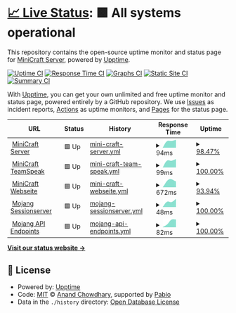 # [📈 Live Status](https://status.minicraft-server.de): <!--live status--> **🟩 All systems operational**

This repository contains the open-source uptime monitor and status page for [MiniCraft Server](https://minicraft-server.de), powered by [Upptime](https://github.com/upptime/upptime).

[![Uptime CI](https://github.com/minicraftserver/status/workflows/Uptime%20CI/badge.svg)](https://github.com/minicraftserver/status/actions?query=workflow%3A%22Uptime+CI%22)
[![Response Time CI](https://github.com/minicraftserver/status/workflows/Response%20Time%20CI/badge.svg)](https://github.com/minicraftserver/status/actions?query=workflow%3A%22Response+Time+CI%22)
[![Graphs CI](https://github.com/minicraftserver/status/workflows/Graphs%20CI/badge.svg)](https://github.com/minicraftserver/status/actions?query=workflow%3A%22Graphs+CI%22)
[![Static Site CI](https://github.com/minicraftserver/status/workflows/Static%20Site%20CI/badge.svg)](https://github.com/minicraftserver/status/actions?query=workflow%3A%22Static+Site+CI%22)
[![Summary CI](https://github.com/minicraftserver/status/workflows/Summary%20CI/badge.svg)](https://github.com/minicraftserver/status/actions?query=workflow%3A%22Summary+CI%22)

With [Upptime](https://upptime.js.org), you can get your own unlimited and free uptime monitor and status page, powered entirely by a GitHub repository. We use [Issues](https://github.com/minicraftserver/status/issues) as incident reports, [Actions](https://github.com/minicraftserver/status/actions) as uptime monitors, and [Pages](https://status.minicraft-server.de) for the status page.

<!--start: status pages-->
<!-- This summary is generated by Upptime (https://github.com/upptime/upptime) -->
<!-- Do not edit this manually, your changes will be overwritten -->
<!-- prettier-ignore -->
| URL | Status | History | Response Time | Uptime |
| --- | ------ | ------- | ------------- | ------ |
| <img alt="" src="https://icons.duckduckgo.com/ip3/null.ico" height="13"> [MiniCraft Server](sv1xapp01-p.timschneider.info) | 🟩 Up | [mini-craft-server.yml](https://github.com/minicraftserver/status/commits/HEAD/history/mini-craft-server.yml) | <details><summary><img alt="Response time graph" src="./graphs/mini-craft-server/response-time-week.png" height="20"> 94ms</summary><br><a href="https://status.minicraft-server.de/history/mini-craft-server"><img alt="Response time 94" src="https://img.shields.io/endpoint?url=https%3A%2F%2Fraw.githubusercontent.com%2Fminicraftserver%2Fstatus%2FHEAD%2Fapi%2Fmini-craft-server%2Fresponse-time.json"></a><br><a href="https://status.minicraft-server.de/history/mini-craft-server"><img alt="24-hour response time 98" src="https://img.shields.io/endpoint?url=https%3A%2F%2Fraw.githubusercontent.com%2Fminicraftserver%2Fstatus%2FHEAD%2Fapi%2Fmini-craft-server%2Fresponse-time-day.json"></a><br><a href="https://status.minicraft-server.de/history/mini-craft-server"><img alt="7-day response time 94" src="https://img.shields.io/endpoint?url=https%3A%2F%2Fraw.githubusercontent.com%2Fminicraftserver%2Fstatus%2FHEAD%2Fapi%2Fmini-craft-server%2Fresponse-time-week.json"></a><br><a href="https://status.minicraft-server.de/history/mini-craft-server"><img alt="30-day response time 94" src="https://img.shields.io/endpoint?url=https%3A%2F%2Fraw.githubusercontent.com%2Fminicraftserver%2Fstatus%2FHEAD%2Fapi%2Fmini-craft-server%2Fresponse-time-month.json"></a><br><a href="https://status.minicraft-server.de/history/mini-craft-server"><img alt="1-year response time 94" src="https://img.shields.io/endpoint?url=https%3A%2F%2Fraw.githubusercontent.com%2Fminicraftserver%2Fstatus%2FHEAD%2Fapi%2Fmini-craft-server%2Fresponse-time-year.json"></a></details> | <details><summary><a href="https://status.minicraft-server.de/history/mini-craft-server">98.47%</a></summary><a href="https://status.minicraft-server.de/history/mini-craft-server"><img alt="All-time uptime 98.47%" src="https://img.shields.io/endpoint?url=https%3A%2F%2Fraw.githubusercontent.com%2Fminicraftserver%2Fstatus%2FHEAD%2Fapi%2Fmini-craft-server%2Fuptime.json"></a><br><a href="https://status.minicraft-server.de/history/mini-craft-server"><img alt="24-hour uptime 98.22%" src="https://img.shields.io/endpoint?url=https%3A%2F%2Fraw.githubusercontent.com%2Fminicraftserver%2Fstatus%2FHEAD%2Fapi%2Fmini-craft-server%2Fuptime-day.json"></a><br><a href="https://status.minicraft-server.de/history/mini-craft-server"><img alt="7-day uptime 98.47%" src="https://img.shields.io/endpoint?url=https%3A%2F%2Fraw.githubusercontent.com%2Fminicraftserver%2Fstatus%2FHEAD%2Fapi%2Fmini-craft-server%2Fuptime-week.json"></a><br><a href="https://status.minicraft-server.de/history/mini-craft-server"><img alt="30-day uptime 98.47%" src="https://img.shields.io/endpoint?url=https%3A%2F%2Fraw.githubusercontent.com%2Fminicraftserver%2Fstatus%2FHEAD%2Fapi%2Fmini-craft-server%2Fuptime-month.json"></a><br><a href="https://status.minicraft-server.de/history/mini-craft-server"><img alt="1-year uptime 98.47%" src="https://img.shields.io/endpoint?url=https%3A%2F%2Fraw.githubusercontent.com%2Fminicraftserver%2Fstatus%2FHEAD%2Fapi%2Fmini-craft-server%2Fuptime-year.json"></a></details>
| <img alt="" src="https://icons.duckduckgo.com/ip3/null.ico" height="13"> [MiniCraft TeamSpeak](sv1xapp01-p.timschneider.info) | 🟩 Up | [mini-craft-team-speak.yml](https://github.com/minicraftserver/status/commits/HEAD/history/mini-craft-team-speak.yml) | <details><summary><img alt="Response time graph" src="./graphs/mini-craft-team-speak/response-time-week.png" height="20"> 99ms</summary><br><a href="https://status.minicraft-server.de/history/mini-craft-team-speak"><img alt="Response time 99" src="https://img.shields.io/endpoint?url=https%3A%2F%2Fraw.githubusercontent.com%2Fminicraftserver%2Fstatus%2FHEAD%2Fapi%2Fmini-craft-team-speak%2Fresponse-time.json"></a><br><a href="https://status.minicraft-server.de/history/mini-craft-team-speak"><img alt="24-hour response time 114" src="https://img.shields.io/endpoint?url=https%3A%2F%2Fraw.githubusercontent.com%2Fminicraftserver%2Fstatus%2FHEAD%2Fapi%2Fmini-craft-team-speak%2Fresponse-time-day.json"></a><br><a href="https://status.minicraft-server.de/history/mini-craft-team-speak"><img alt="7-day response time 99" src="https://img.shields.io/endpoint?url=https%3A%2F%2Fraw.githubusercontent.com%2Fminicraftserver%2Fstatus%2FHEAD%2Fapi%2Fmini-craft-team-speak%2Fresponse-time-week.json"></a><br><a href="https://status.minicraft-server.de/history/mini-craft-team-speak"><img alt="30-day response time 99" src="https://img.shields.io/endpoint?url=https%3A%2F%2Fraw.githubusercontent.com%2Fminicraftserver%2Fstatus%2FHEAD%2Fapi%2Fmini-craft-team-speak%2Fresponse-time-month.json"></a><br><a href="https://status.minicraft-server.de/history/mini-craft-team-speak"><img alt="1-year response time 99" src="https://img.shields.io/endpoint?url=https%3A%2F%2Fraw.githubusercontent.com%2Fminicraftserver%2Fstatus%2FHEAD%2Fapi%2Fmini-craft-team-speak%2Fresponse-time-year.json"></a></details> | <details><summary><a href="https://status.minicraft-server.de/history/mini-craft-team-speak">100.00%</a></summary><a href="https://status.minicraft-server.de/history/mini-craft-team-speak"><img alt="All-time uptime 100.00%" src="https://img.shields.io/endpoint?url=https%3A%2F%2Fraw.githubusercontent.com%2Fminicraftserver%2Fstatus%2FHEAD%2Fapi%2Fmini-craft-team-speak%2Fuptime.json"></a><br><a href="https://status.minicraft-server.de/history/mini-craft-team-speak"><img alt="24-hour uptime 100.00%" src="https://img.shields.io/endpoint?url=https%3A%2F%2Fraw.githubusercontent.com%2Fminicraftserver%2Fstatus%2FHEAD%2Fapi%2Fmini-craft-team-speak%2Fuptime-day.json"></a><br><a href="https://status.minicraft-server.de/history/mini-craft-team-speak"><img alt="7-day uptime 100.00%" src="https://img.shields.io/endpoint?url=https%3A%2F%2Fraw.githubusercontent.com%2Fminicraftserver%2Fstatus%2FHEAD%2Fapi%2Fmini-craft-team-speak%2Fuptime-week.json"></a><br><a href="https://status.minicraft-server.de/history/mini-craft-team-speak"><img alt="30-day uptime 100.00%" src="https://img.shields.io/endpoint?url=https%3A%2F%2Fraw.githubusercontent.com%2Fminicraftserver%2Fstatus%2FHEAD%2Fapi%2Fmini-craft-team-speak%2Fuptime-month.json"></a><br><a href="https://status.minicraft-server.de/history/mini-craft-team-speak"><img alt="1-year uptime 100.00%" src="https://img.shields.io/endpoint?url=https%3A%2F%2Fraw.githubusercontent.com%2Fminicraftserver%2Fstatus%2FHEAD%2Fapi%2Fmini-craft-team-speak%2Fuptime-year.json"></a></details>
| <img alt="" src="https://icons.duckduckgo.com/ip3/minicraft-server.de.ico" height="13"> [MiniCraft Webseite](https://minicraft-server.de) | 🟩 Up | [mini-craft-webseite.yml](https://github.com/minicraftserver/status/commits/HEAD/history/mini-craft-webseite.yml) | <details><summary><img alt="Response time graph" src="./graphs/mini-craft-webseite/response-time-week.png" height="20"> 672ms</summary><br><a href="https://status.minicraft-server.de/history/mini-craft-webseite"><img alt="Response time 672" src="https://img.shields.io/endpoint?url=https%3A%2F%2Fraw.githubusercontent.com%2Fminicraftserver%2Fstatus%2FHEAD%2Fapi%2Fmini-craft-webseite%2Fresponse-time.json"></a><br><a href="https://status.minicraft-server.de/history/mini-craft-webseite"><img alt="24-hour response time 643" src="https://img.shields.io/endpoint?url=https%3A%2F%2Fraw.githubusercontent.com%2Fminicraftserver%2Fstatus%2FHEAD%2Fapi%2Fmini-craft-webseite%2Fresponse-time-day.json"></a><br><a href="https://status.minicraft-server.de/history/mini-craft-webseite"><img alt="7-day response time 672" src="https://img.shields.io/endpoint?url=https%3A%2F%2Fraw.githubusercontent.com%2Fminicraftserver%2Fstatus%2FHEAD%2Fapi%2Fmini-craft-webseite%2Fresponse-time-week.json"></a><br><a href="https://status.minicraft-server.de/history/mini-craft-webseite"><img alt="30-day response time 672" src="https://img.shields.io/endpoint?url=https%3A%2F%2Fraw.githubusercontent.com%2Fminicraftserver%2Fstatus%2FHEAD%2Fapi%2Fmini-craft-webseite%2Fresponse-time-month.json"></a><br><a href="https://status.minicraft-server.de/history/mini-craft-webseite"><img alt="1-year response time 672" src="https://img.shields.io/endpoint?url=https%3A%2F%2Fraw.githubusercontent.com%2Fminicraftserver%2Fstatus%2FHEAD%2Fapi%2Fmini-craft-webseite%2Fresponse-time-year.json"></a></details> | <details><summary><a href="https://status.minicraft-server.de/history/mini-craft-webseite">93.94%</a></summary><a href="https://status.minicraft-server.de/history/mini-craft-webseite"><img alt="All-time uptime 93.94%" src="https://img.shields.io/endpoint?url=https%3A%2F%2Fraw.githubusercontent.com%2Fminicraftserver%2Fstatus%2FHEAD%2Fapi%2Fmini-craft-webseite%2Fuptime.json"></a><br><a href="https://status.minicraft-server.de/history/mini-craft-webseite"><img alt="24-hour uptime 92.94%" src="https://img.shields.io/endpoint?url=https%3A%2F%2Fraw.githubusercontent.com%2Fminicraftserver%2Fstatus%2FHEAD%2Fapi%2Fmini-craft-webseite%2Fuptime-day.json"></a><br><a href="https://status.minicraft-server.de/history/mini-craft-webseite"><img alt="7-day uptime 93.94%" src="https://img.shields.io/endpoint?url=https%3A%2F%2Fraw.githubusercontent.com%2Fminicraftserver%2Fstatus%2FHEAD%2Fapi%2Fmini-craft-webseite%2Fuptime-week.json"></a><br><a href="https://status.minicraft-server.de/history/mini-craft-webseite"><img alt="30-day uptime 93.94%" src="https://img.shields.io/endpoint?url=https%3A%2F%2Fraw.githubusercontent.com%2Fminicraftserver%2Fstatus%2FHEAD%2Fapi%2Fmini-craft-webseite%2Fuptime-month.json"></a><br><a href="https://status.minicraft-server.de/history/mini-craft-webseite"><img alt="1-year uptime 93.94%" src="https://img.shields.io/endpoint?url=https%3A%2F%2Fraw.githubusercontent.com%2Fminicraftserver%2Fstatus%2FHEAD%2Fapi%2Fmini-craft-webseite%2Fuptime-year.json"></a></details>
| <img alt="" src="https://icons.duckduckgo.com/ip3/sessionserver.mojang.com.ico" height="13"> [Mojang Sessionserver](https://sessionserver.mojang.com) | 🟩 Up | [mojang-sessionserver.yml](https://github.com/minicraftserver/status/commits/HEAD/history/mojang-sessionserver.yml) | <details><summary><img alt="Response time graph" src="./graphs/mojang-sessionserver/response-time-week.png" height="20"> 48ms</summary><br><a href="https://status.minicraft-server.de/history/mojang-sessionserver"><img alt="Response time 48" src="https://img.shields.io/endpoint?url=https%3A%2F%2Fraw.githubusercontent.com%2Fminicraftserver%2Fstatus%2FHEAD%2Fapi%2Fmojang-sessionserver%2Fresponse-time.json"></a><br><a href="https://status.minicraft-server.de/history/mojang-sessionserver"><img alt="24-hour response time 64" src="https://img.shields.io/endpoint?url=https%3A%2F%2Fraw.githubusercontent.com%2Fminicraftserver%2Fstatus%2FHEAD%2Fapi%2Fmojang-sessionserver%2Fresponse-time-day.json"></a><br><a href="https://status.minicraft-server.de/history/mojang-sessionserver"><img alt="7-day response time 48" src="https://img.shields.io/endpoint?url=https%3A%2F%2Fraw.githubusercontent.com%2Fminicraftserver%2Fstatus%2FHEAD%2Fapi%2Fmojang-sessionserver%2Fresponse-time-week.json"></a><br><a href="https://status.minicraft-server.de/history/mojang-sessionserver"><img alt="30-day response time 48" src="https://img.shields.io/endpoint?url=https%3A%2F%2Fraw.githubusercontent.com%2Fminicraftserver%2Fstatus%2FHEAD%2Fapi%2Fmojang-sessionserver%2Fresponse-time-month.json"></a><br><a href="https://status.minicraft-server.de/history/mojang-sessionserver"><img alt="1-year response time 48" src="https://img.shields.io/endpoint?url=https%3A%2F%2Fraw.githubusercontent.com%2Fminicraftserver%2Fstatus%2FHEAD%2Fapi%2Fmojang-sessionserver%2Fresponse-time-year.json"></a></details> | <details><summary><a href="https://status.minicraft-server.de/history/mojang-sessionserver">100.00%</a></summary><a href="https://status.minicraft-server.de/history/mojang-sessionserver"><img alt="All-time uptime 100.00%" src="https://img.shields.io/endpoint?url=https%3A%2F%2Fraw.githubusercontent.com%2Fminicraftserver%2Fstatus%2FHEAD%2Fapi%2Fmojang-sessionserver%2Fuptime.json"></a><br><a href="https://status.minicraft-server.de/history/mojang-sessionserver"><img alt="24-hour uptime 100.00%" src="https://img.shields.io/endpoint?url=https%3A%2F%2Fraw.githubusercontent.com%2Fminicraftserver%2Fstatus%2FHEAD%2Fapi%2Fmojang-sessionserver%2Fuptime-day.json"></a><br><a href="https://status.minicraft-server.de/history/mojang-sessionserver"><img alt="7-day uptime 100.00%" src="https://img.shields.io/endpoint?url=https%3A%2F%2Fraw.githubusercontent.com%2Fminicraftserver%2Fstatus%2FHEAD%2Fapi%2Fmojang-sessionserver%2Fuptime-week.json"></a><br><a href="https://status.minicraft-server.de/history/mojang-sessionserver"><img alt="30-day uptime 100.00%" src="https://img.shields.io/endpoint?url=https%3A%2F%2Fraw.githubusercontent.com%2Fminicraftserver%2Fstatus%2FHEAD%2Fapi%2Fmojang-sessionserver%2Fuptime-month.json"></a><br><a href="https://status.minicraft-server.de/history/mojang-sessionserver"><img alt="1-year uptime 100.00%" src="https://img.shields.io/endpoint?url=https%3A%2F%2Fraw.githubusercontent.com%2Fminicraftserver%2Fstatus%2FHEAD%2Fapi%2Fmojang-sessionserver%2Fuptime-year.json"></a></details>
| <img alt="" src="https://icons.duckduckgo.com/ip3/api.minecraftservices.com.ico" height="13"> [Mojang API Endpoints](https://api.minecraftservices.com) | 🟩 Up | [mojang-api-endpoints.yml](https://github.com/minicraftserver/status/commits/HEAD/history/mojang-api-endpoints.yml) | <details><summary><img alt="Response time graph" src="./graphs/mojang-api-endpoints/response-time-week.png" height="20"> 82ms</summary><br><a href="https://status.minicraft-server.de/history/mojang-api-endpoints"><img alt="Response time 82" src="https://img.shields.io/endpoint?url=https%3A%2F%2Fraw.githubusercontent.com%2Fminicraftserver%2Fstatus%2FHEAD%2Fapi%2Fmojang-api-endpoints%2Fresponse-time.json"></a><br><a href="https://status.minicraft-server.de/history/mojang-api-endpoints"><img alt="24-hour response time 106" src="https://img.shields.io/endpoint?url=https%3A%2F%2Fraw.githubusercontent.com%2Fminicraftserver%2Fstatus%2FHEAD%2Fapi%2Fmojang-api-endpoints%2Fresponse-time-day.json"></a><br><a href="https://status.minicraft-server.de/history/mojang-api-endpoints"><img alt="7-day response time 82" src="https://img.shields.io/endpoint?url=https%3A%2F%2Fraw.githubusercontent.com%2Fminicraftserver%2Fstatus%2FHEAD%2Fapi%2Fmojang-api-endpoints%2Fresponse-time-week.json"></a><br><a href="https://status.minicraft-server.de/history/mojang-api-endpoints"><img alt="30-day response time 82" src="https://img.shields.io/endpoint?url=https%3A%2F%2Fraw.githubusercontent.com%2Fminicraftserver%2Fstatus%2FHEAD%2Fapi%2Fmojang-api-endpoints%2Fresponse-time-month.json"></a><br><a href="https://status.minicraft-server.de/history/mojang-api-endpoints"><img alt="1-year response time 82" src="https://img.shields.io/endpoint?url=https%3A%2F%2Fraw.githubusercontent.com%2Fminicraftserver%2Fstatus%2FHEAD%2Fapi%2Fmojang-api-endpoints%2Fresponse-time-year.json"></a></details> | <details><summary><a href="https://status.minicraft-server.de/history/mojang-api-endpoints">100.00%</a></summary><a href="https://status.minicraft-server.de/history/mojang-api-endpoints"><img alt="All-time uptime 100.00%" src="https://img.shields.io/endpoint?url=https%3A%2F%2Fraw.githubusercontent.com%2Fminicraftserver%2Fstatus%2FHEAD%2Fapi%2Fmojang-api-endpoints%2Fuptime.json"></a><br><a href="https://status.minicraft-server.de/history/mojang-api-endpoints"><img alt="24-hour uptime 100.00%" src="https://img.shields.io/endpoint?url=https%3A%2F%2Fraw.githubusercontent.com%2Fminicraftserver%2Fstatus%2FHEAD%2Fapi%2Fmojang-api-endpoints%2Fuptime-day.json"></a><br><a href="https://status.minicraft-server.de/history/mojang-api-endpoints"><img alt="7-day uptime 100.00%" src="https://img.shields.io/endpoint?url=https%3A%2F%2Fraw.githubusercontent.com%2Fminicraftserver%2Fstatus%2FHEAD%2Fapi%2Fmojang-api-endpoints%2Fuptime-week.json"></a><br><a href="https://status.minicraft-server.de/history/mojang-api-endpoints"><img alt="30-day uptime 100.00%" src="https://img.shields.io/endpoint?url=https%3A%2F%2Fraw.githubusercontent.com%2Fminicraftserver%2Fstatus%2FHEAD%2Fapi%2Fmojang-api-endpoints%2Fuptime-month.json"></a><br><a href="https://status.minicraft-server.de/history/mojang-api-endpoints"><img alt="1-year uptime 100.00%" src="https://img.shields.io/endpoint?url=https%3A%2F%2Fraw.githubusercontent.com%2Fminicraftserver%2Fstatus%2FHEAD%2Fapi%2Fmojang-api-endpoints%2Fuptime-year.json"></a></details>

<!--end: status pages-->

[**Visit our status website →**](https://status.minicraft-server.de)

## 📄 License

- Powered by: [Upptime](https://github.com/upptime/upptime)
- Code: [MIT](./LICENSE) © [Anand Chowdhary](https://anandchowdhary.com), supported by [Pabio](https://pabio.com)
- Data in the `./history` directory: [Open Database License](https://opendatacommons.org/licenses/odbl/1-0/)
